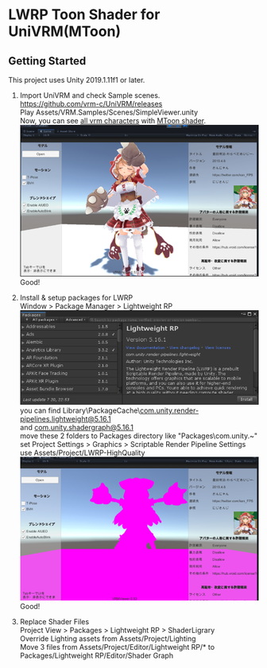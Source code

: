 # LWRP Toon Shader for UniVRM(MToon)  

## Getting Started  

This project uses Unity 2019.1.11f1 or later.  

1. Import UniVRM and check Sample scenes.  
https://github.com/vrm-c/UniVRM/releases  
Play Assets/VRM.Samples/Scenes/SimpleViewer.unity  
Now, you can see [all vrm characters](https://hub.vroid.com/) with [MToon shader](https://github.com/Santarh/MToon).  
![warabeda](./README/UniVRM.jpg)  
Good!

2. Install & setup packages for LWRP  
Window > Package Manager > Lightweight RP  
![LightweightRP](./README/LightweightRP.jpg)  
you can find Library\PackageCache\com.unity.render-pipelines.lightweight@5.16.1  
and com.unity.shadergraph@5.16.1  
move these 2 folders to Packages directory like "Packages\com.unity.~"  
set Project Settings > Graphics > Scriptable Render Pipeline Settings  
use Assets/Project/LWRP-HighQuality  
![SetLWRP](./README/SetLWRP.jpg)  
Good!  

3. Replace Shader Files  
Project View > Packages > Lightweight RP > ShaderLigrary  
Override Lighting assets from Assets/Project/Lighting  
Move 3 files from Assets/Project/Editor/Lightweight RP/* to Packages/Lightweight RP/Editor/Shader Graph  
